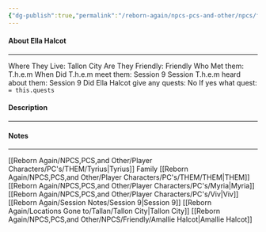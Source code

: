 ```yaml
---
{"dg-publish":true,"permalink":"/reborn-again/npcs-pcs-and-other/npcs/friendly/ella-halcot/"}
---
```



#### About Ella Halcot 
---
Where They Live: Tallon City 
Are They Friendly: Friendly 
Who Met them: T.h.e.m
When Did T.h.e.m meet them: Session 9
Session T.h.e.m heard about them: Session 9
Did Ella Halcot  give any quests: No
	If yes what quest: `= this.quests`


#### Description


---

#### Notes
---
[[Reborn Again/NPCS,PCS,and Other/Player Characters/PC's/THEM/Tyrius\|Tyrius]] Family 
[[Reborn Again/NPCS,PCS,and Other/Player Characters/PC's/THEM/THEM\|THEM]]
[[Reborn Again/NPCS,PCS,and Other/Player Characters/PC's/Myria\|Myria]]
[[Reborn Again/NPCS,PCS,and Other/Player Characters/PC's/Viv\|Viv]]
[[Reborn Again/Session Notes/Session 9\|Session 9]]
[[Reborn Again/Locations Gone to/Tallan/Tallon City\|Tallon City]]
[[Reborn Again/NPCS,PCS,and Other/NPCS/Friendly/Amallie Halcot\|Amallie Halcot]]


